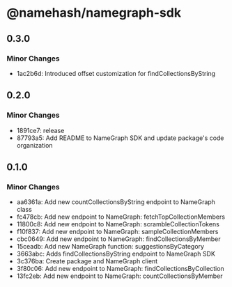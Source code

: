 # @namehash/namegraph-sdk

## 0.3.0

### Minor Changes

- 1ac2b6d: Introduced offset customization for findCollectionsByString

## 0.2.0

### Minor Changes

- 1891ce7: release
- 87793a5: Add README to NameGraph SDK and update package's code organization

## 0.1.0

### Minor Changes

- aa6361a: Add new countCollectionsByString endpoint to NameGraph class
- fc478cb: Add new endpoint to NameGraph: fetchTopCollectionMembers
- 11800c8: Add new endpoint to NameGraph: scrambleCollectionTokens
- f10f837: Add new endpoint to NameGraph: sampleCollectionMembers
- cbc0649: Add new endpoint to NameGraph: findCollectionsByMember
- 15ceadb: Add new NameGraph function: suggestionsByCategory
- 3663abc: Adds findCollectionsByString endpoint to NameGraph SDK
- 3c376ba: Create package and NameGraph client
- 3f80c06: Add new endpoint to NameGraph: findCollectionsByCollection
- 13fc2eb: Add new endpoint to NameGraph: countCollectionsByMember
